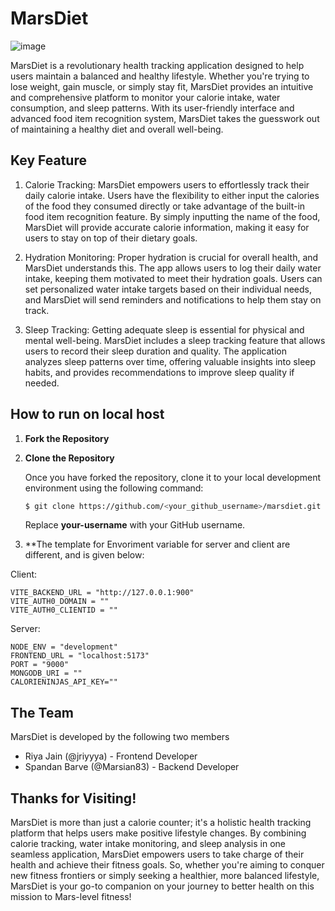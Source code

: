 # MarsDiet
![image](https://github.com/jriyyya/marsdiet/assets/96080203/f24fd7dc-1bcb-4b0f-a357-6889be5192cc)

MarsDiet is a revolutionary health tracking application designed to help users maintain a balanced and healthy lifestyle. Whether you're trying to lose weight, gain muscle, or simply stay fit, MarsDiet provides an intuitive and comprehensive platform to monitor your calorie intake, water consumption, and sleep patterns. With its user-friendly interface and advanced food item recognition system, MarsDiet takes the guesswork out of maintaining a healthy diet and overall well-being.


## Key Feature
1. Calorie Tracking: MarsDiet empowers users to effortlessly track their daily calorie intake. Users have the flexibility to either input the calories of the food they consumed directly or take advantage of the built-in food item recognition feature. By simply inputting the name of the food, MarsDiet will provide accurate calorie information, making it easy for users to stay on top of their dietary goals.

2. Hydration Monitoring: Proper hydration is crucial for overall health, and MarsDiet understands this. The app allows users to log their daily water intake, keeping them motivated to meet their hydration goals. Users can set personalized water intake targets based on their individual needs, and MarsDiet will send reminders and notifications to help them stay on track.

3. Sleep Tracking: Getting adequate sleep is essential for physical and mental well-being. MarsDiet includes a sleep tracking feature that allows users to record their sleep duration and quality. The application analyzes sleep patterns over time, offering valuable insights into sleep habits, and provides recommendations to improve sleep quality if needed.


## How to run on local host

1. **Fork the Repository**

2. **Clone the Repository**

   Once you have forked the repository, clone it to your local development environment using the following command:

   ```sh
   $ git clone https://github.com/<your_github_username>/marsdiet.git 
   ```

   Replace **your-username** with your GitHub username.

3. **The template for Envoriment variable for server and client are different, and is given below:

Client:
```
VITE_BACKEND_URL = "http://127.0.0.1:900"
VITE_AUTH0_DOMAIN = ""
VITE_AUTH0_CLIENTID = ""
```

Server: 
```
NODE_ENV = "development"
FRONTEND_URL = "localhost:5173"
PORT = "9000"
MONGODB_URI = ""
CALORIENINJAS_API_KEY=""
```

## The Team

MarsDiet is developed by the following two members

- Riya Jain (@jriyyya) - Frontend Developer
- Spandan Barve (@Marsian83) - Backend Developer

## Thanks for Visiting!
MarsDiet is more than just a calorie counter; it's a holistic health tracking platform that helps users make positive lifestyle changes. By combining calorie tracking, water intake monitoring, and sleep analysis in one seamless application, MarsDiet empowers users to take charge of their health and achieve their fitness goals. So, whether you're aiming to conquer new fitness frontiers or simply seeking a healthier, more balanced lifestyle, MarsDiet is your go-to companion on your journey to better health on this mission to Mars-level fitness!
